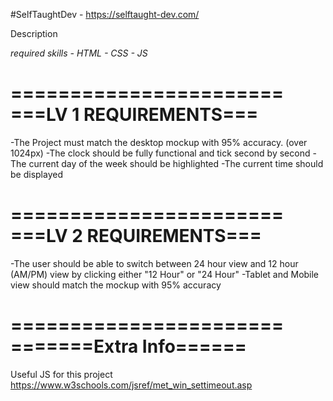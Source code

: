 #SelfTaughtDev - https://selftaught-dev.com/

Description

*required skills - HTML - CSS - JS*


=======================
===LV 1 REQUIREMENTS===
=======================

-The Project must match the desktop mockup with 95% accuracy. (over 1024px)
-The clock should be fully functional and tick second by second
-The current day of the week should be highlighted
-The current time should be displayed

=======================
===LV 2 REQUIREMENTS===
=======================

-The user should be able to switch between 24 hour view and 12 hour (AM/PM) view
  by clicking either "12 Hour" or "24 Hour"
-Tablet and Mobile view should match the mockup with 95% accuracy

=======================
=======Extra Info======
=======================

Useful JS for this project
https://www.w3schools.com/jsref/met_win_settimeout.asp
